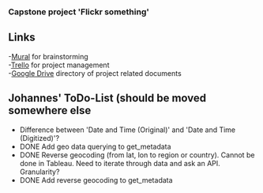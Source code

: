### Capstone project 'Flickr something'

## Links
-[Mural](https://app.mural.co/t/capstonegroup17548/m/capstonegroup17548/1695028847653/0130c7107a613d7debad6a107d300824991d3e9e?sender=u05f542ff195922836d850746) for brainstorming<br>
-[Trello](https://trello.com/b/PrN8FCNb) for project management<br>
-[Google Drive](https://drive.google.com/drive/folders/1ZkFgD9vK9iPSk6jFy6anWj8abK70APWi) directory of project related documents

## Johannes' ToDo-List (should be moved somewhere else
- Difference between 'Date and Time (Original)' and 'Date and Time (Digitized)'?
- DONE Add geo data querying to get_metadata
- DONE Reverse geocoding (from lat, lon to region or country). Cannot be done in Tableau. Need to iterate through data and ask an API. Granularity?
- DONE Add reverse geocoding to get_metadata
